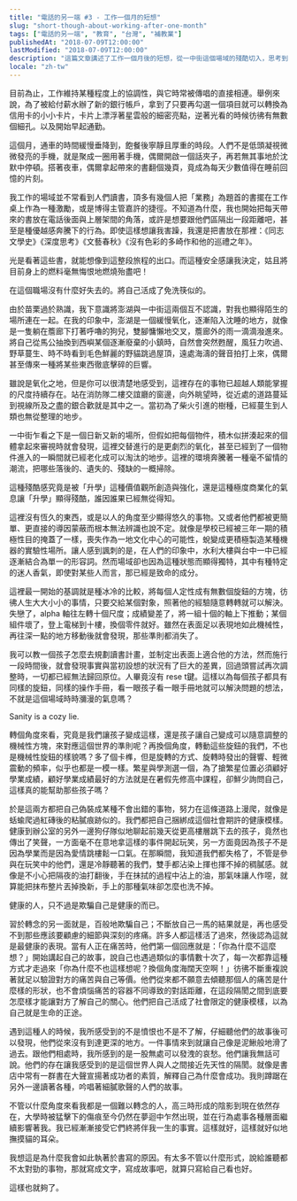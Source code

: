 ```yaml
---
title: "電話的另一端 #3 - 工作一個月的短想"
slug: "short-though-about-working-after-one-month"
tags: ["電話的另一端", "教育", "台灣", "補教業"]
publishedAt: "2018-07-09T12:00:00"
lastModified: "2018-07-09T12:00:00"
description: "這篇文章講述了工作一個月後的短想，從一中街這個場域的殘酷切入，思考到底是什麼導致了這件事，又是什麼蘊釀出了「升學」本身的殘酷氛圍。於最終回歸自身，思考我到底在追尋什麼"
locale: "zh-tw"
---
```


目前為止，工作維持某種程度上的協調性，與它時常被傳唱的直接相連。舉例來說，為了被給付薪水辦了新的銀行帳戶，拿到了只要再勾選一個項目就可以轉換為信用卡的小小卡片，卡片上漂浮著星雲般的細密亮點，逆著光看的時候彷彿有無數個細孔。以及開始早起通勤。

這個月，通車的時間緩慢垂降到，飽餐後寧靜且厚重的時段。人們不是低頭凝視微微發亮的手機，就是聚成一圈用著手機，偶爾開啟一個話夾子，再若無其事地於沈默中停頓。搭著夜車，偶爾拿起帶來的書翻個幾頁，竟成為每天少數值得在睡前回憶的片刻。

我工作的場域並不常看到人們讀書，頂多有幾個人把「業務」為題首的書擺在工作桌上作為一種激勵，或是博得主管嘉許的捷徑。不知道為什麼，我也開始把每天帶來的書放在電話後面與上層架間的角落，或許是想要跟他們區隔出一段距離吧，甚至是種優越感奔騰下的行為。即使這樣想讓我害躁，我還是把書放在那裡：《同志文學史》《深度思考》《文藝春秋》《沒有色彩的多崎作和他的巡禮之年》。

光是看著這些書，就能想像到這整段旅程的出口。而這種安全感讓我決定，姑且將目前身上的燃料毫無悔恨地燃燒殆盡吧！

在這個職場沒有什麼好失去的。將自己活成了免洗筷似的。

由於苗栗過於熟識，我下意識將澎湖與一中街這兩個互不認識，對我也顯得陌生的場所連在一起。在我的印象中，澎湖是一個緩慢氧化，逐漸陷入沈睡的地方，就像是一隻躺在簷廊下打著呼嚕的狗兒，雙腳慵懶地交叉，簷廊外的雨一滴滴潑進來。將自己從馬公抽換到西嶼某個逐漸廢棄的小鎮時，自然會突然甦醒，風狂力吹過、野草蔓生、時不時看到毛色鮮麗的野貓跳過屋頂，遠處海濤的聲音拍打上來，偶爾甚至傳來一種將某些東西徹底擊碎的巨響。

雖說是氧化之地，但是你可以很清楚地感受到，這裡存在的事物已超越人類能掌握的尺度持續存在。站在消防隊二樓交誼廳的窗邊，向外眺望時，從近處的道路蔓延到視線所及之盡的銀合歡就是其中之一。當初為了柴火引進的樹種，已經蔓生到人類也無從整理的地步。

一中街乍看之下是一個日新又新的場所，但假如把每個物件，積木似拼湊起來的個體拿起來審視時就會發現，這裡交替進行的是更劇烈的氧化，甚至已經到了一個物件進入的一瞬間就已經老化成可以淘汰的地步。這裡的環境奔騰著一種毫不留情的潮流，把哪些落後的、遺失的、殘缺的一概掃除。

這種殘酷感究竟是被「升學」這種價值觀所創造與強化，還是這種極度商業化的氣息讓「升學」顯得殘酷，誰因誰果已經無從得知。

這裡沒有恆久的東西，或是以人的角度至少顯得悠久的事物。又或者他們都被更簡單、更直接的導因蒙蔽而根本無法辨識也說不定。就像是學校已經被三年一期的積極性目的掩蓋了一樣，喪失作為一地文化中心的可能性，蛻變成更積極製造某種機器的實驗性場所。讓人感到諷刺的是，在人們的印象中，水利大樓與台中一中已經逐漸結合為單一的形容詞。然而場域卻也因為這種狀態而顯得獨特，其中有種特定的迷人香氣，即使對某些人而言，那已經是致命的成分。

這裡最一開始的基調就是種冰冷的比較，將每個人定性成有無數個旋鈕的方塊，彷彿人生大大小小的事情，只要交給某個對象，照著他的經驗隨意轉轉就可以解決。失戀了，alpha 軸往左轉十個尺度；成績變差了，將一組十個的軸上下推動；某個組件壞了，登上電梯到十樓，換個零件就好。雖然在表面足以表現地如此機械性，再往深一點的地方移動後就會發現，那些準則都消失了。

我可以教一個孩子怎麼去規劃讀書計畫，並制定出表面上適合他的方法，然而施行一段時間後，就會發現事實與當初設想的狀況有了巨大的差異，回過頭嘗試再次調整時，一切都已經無法歸回原位。人畢竟沒有 rese t鍵。這樣以為每個孩子都具有同樣的旋鈕，同樣的操作手冊，看一眼孩子看一眼手冊地就可以解決問題的想法，不就是這個場域時時瀰漫的氣息嗎？

Sanity is a cozy lie.

轉個角度來看，究竟是我們讓孩子變成這樣，還是孩子讓自己變成可以隨意調整的機械性方塊，來對應這個世界的準則呢？再換個角度，轉動這些旋鈕的我們，不也是機械性旋鈕的樣貌嗎？多了個卡榫，但是旋轉的方式、旋轉時發出的聲響、輕微震動的頻率，似乎也都是一模一樣。繁星與學測選一個，為了搶繁星位置必須顧好學業成績，顧好學業成績最好的方法就是在暑假先修高中課程，卻鮮少詢問自己，這樣真的能幫助那些孩子嗎？

於是這兩方都把自己偽裝成某種不會出錯的事物，努力在這條道路上漫爬，就像是蛞蝓爬過紅磚後的粘膩痕跡似的。我們都把自己捆綁成這個社會期許的健康模樣。健康到辦公室的另外一邊狗仔隊似地聊起前幾天從更高樓層跳下去的孩子，竟然也傳出了笑聲，一方面毫不在意地拿這樣的事件開起玩笑，另一方面竟因為孩子不是因為學業而是因為愛情跳樓鬆一口氣。在那瞬間，我知道我們都失格了，不管是參與在玩笑中的他們，還是冷靜聽著的我們，雙手都沾染上揮也揮不掉的稠膩感。就像是不小心把隔夜的油打翻後，手在抹拭的過程中沾上的油，那氣味讓人作噁，就算能把抹布整片丟掉換新，手上的那種氣味卻怎麼也洗不掉。

健康的人，只不過是欺騙自己是健康的而已。

習於轉念的另一面就是，百般地欺騙自己；不斷放自己一馬的結果就是，再也感受不到那些應該要顧慮的細節與深刻的疼痛。許多人都這樣活了過來，然後認為這就是最健康的表現。當有人正在痛苦時，他們第一個回應就是：「你為什麼不這麼想？」開始講起自己的故事，說自己也遇過類似的事情數十次了，每一次都靠這種方式才走過來「你為什麼不也這樣想呢？換個角度海闊天空啊！」彷彿不斷重複說著就足以驗證對方的痛苦與自己等價。他們從來都不願意去傾聽那個人的痛苦是什麼樣的形狀，也不會煩惱痛苦的容器不同導致的對話距離，在這段隔閡之間到底要怎麼樣才能讓對方了解自己的關心。他們把自己活成了社會限定的健康模樣，以為自己就是生命的正途。

遇到這種人的時候，我所感受到的不是憤恨也不是不了解，仔細聽他們的故事後可以發現，他們從來沒有到達更深的地方。一件事情來到就讓自己像是泥鰍般地滑了過去。跟他們相處時，我所感到的是一股無處可以發洩的哀愁。他們讓我無話可說。他們的存在讓我感受到的是這個世界人與人之間接近先天性的隔閡。就像是書店中常有一群書在大聲宣揚著成功者的素質，解釋自己為什麼會成功。我則蹲踞在另外一邊讀著各種，吟唱著細膩歌聲的人們的故事。

不管以什麼角度來看我都是一個難以轉念的人，高三時形成的陰影到現在依然存在，大學時被猛擊下的傷痕至今仍然在夢迴中乍然出現，並在行為處事各種層面繼續影響著我。我已經漸漸接受它們終將伴我一生的事實。這樣就好，這樣就好似地撫摸貓的耳朵。

我想這是為什麼我會如此執著於書寫的原因。有太多不管以什麼形式，說給誰聽都不太對勁的事物，那就寫成文字，寫成故事吧，就算只寫給自己看也好。

這樣也就夠了。
